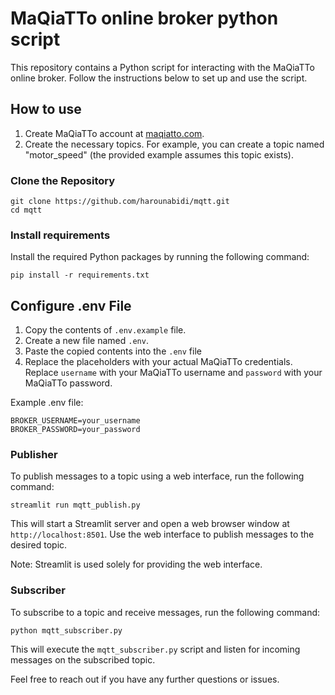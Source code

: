 # MaQiaTTo online broker python script

This repository contains a Python script for interacting with the MaQiaTTo online broker. Follow the instructions below to set up and use the script.

## How to use

1. Create MaQiaTTo account at [maqiatto.com](https://www.maqiatto.com/).
2. Create the necessary topics. For example, you can create a topic named "motor_speed" (the provided example assumes this topic exists).

### Clone the Repository

```
git clone https://github.com/harounabidi/mqtt.git
cd mqtt
```

### Install requirements

Install the required Python packages by running the following command:

```
pip install -r requirements.txt
```

## Configure .env File

1. Copy the contents of `.env.example` file.
2. Create a new file named `.env`.
3. Paste the copied contents into the `.env` file
4. Replace the placeholders with your actual MaQiaTTo credentials. Replace `username` with your MaQiaTTo username and `password` with your MaQiaTTo password.

Example .env file:

```
BROKER_USERNAME=your_username
BROKER_PASSWORD=your_password
```

### Publisher

To publish messages to a topic using a web interface, run the following command:

```
streamlit run mqtt_publish.py
```

This will start a Streamlit server and open a web browser window at `http://localhost:8501`. Use the web interface to publish messages to the desired topic.

Note: Streamlit is used solely for providing the web interface.

### Subscriber

To subscribe to a topic and receive messages, run the following command:

```
python mqtt_subscriber.py
```

This will execute the `mqtt_subscriber.py` script and listen for incoming messages on the subscribed topic.

Feel free to reach out if you have any further questions or issues.
